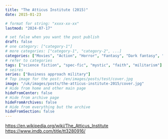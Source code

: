 ```yaml
---
title: "The Atticus Institute (2015)"
date: 2015-01-23

# format for string: "xxxx-xx-xx"
lastmod: "2024-07-17"

# set false when you want the post publish
draft: false
# one category: ["category-1"]
# more categories: ["category-1", "category-2", ...]
categories: ["Movies", "Action", "Horror", "Fantasy", "Dark fantasy", "Sci-fi", "Mockumentary"]
# refer to categories
tags: ["science fiction", "spec-fic", "mystic", "faith", "militarism"]
# seires
series: ["Business approach military"]
# Top image for the post: /en/images/posts/test/cover.jpg
image: "/uk/images/posts/the-atticus-institute-2015/cover.jpg"
# Hide from home and other main page
hideFromCenter: false
# Hide from archive page
hideFromArchives: false
# Hide from everything but the archive
hideFromSection: false
---
```

https://en.wikipedia.org/wiki/The_Atticus_Institute
https://www.imdb.com/title/tt3280916/
<!--more-->